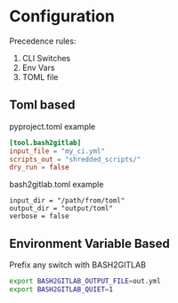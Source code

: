 # Configuration

Precedence rules:

1. CLI Switches
2. Env Vars
3. TOML file

## Toml based

pyproject.toml example
```toml
[tool.bash2gitlab]
input_file = "my_ci.yml"
scripts_out = "shredded_scripts/"
dry_run = false
```

bash2gitlab.toml example
```
input_dir = "/path/from/toml"
output_dir = "output/toml"
verbose = false
```

## Environment Variable Based

Prefix any switch with BASH2GITLAB
```bash
export BASH2GITLAB_OUTPUT_FILE=out.yml
export BASH2GITLAB_QUIET=1
```